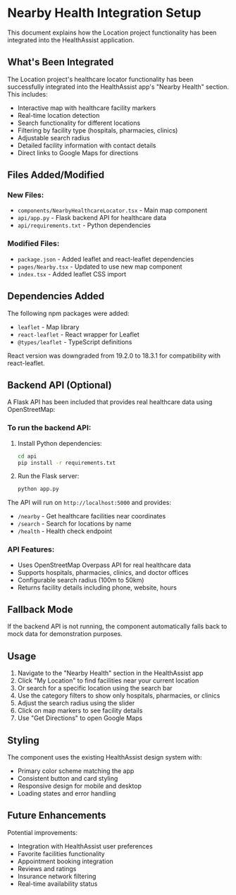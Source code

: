 # Nearby Health Integration Setup

This document explains how the Location project functionality has been integrated into the HealthAssist application.

## What's Been Integrated

The Location project's healthcare locator functionality has been successfully integrated into the HealthAssist app's "Nearby Health" section. This includes:

- Interactive map with healthcare facility markers
- Real-time location detection
- Search functionality for different locations
- Filtering by facility type (hospitals, pharmacies, clinics)
- Adjustable search radius
- Detailed facility information with contact details
- Direct links to Google Maps for directions

## Files Added/Modified

### New Files:

- `components/NearbyHealthcareLocator.tsx` - Main map component
- `api/app.py` - Flask backend API for healthcare data
- `api/requirements.txt` - Python dependencies

### Modified Files:

- `package.json` - Added leaflet and react-leaflet dependencies
- `pages/Nearby.tsx` - Updated to use new map component
- `index.tsx` - Added leaflet CSS import

## Dependencies Added

The following npm packages were added:

- `leaflet` - Map library
- `react-leaflet` - React wrapper for Leaflet
- `@types/leaflet` - TypeScript definitions

React version was downgraded from 19.2.0 to 18.3.1 for compatibility with react-leaflet.

## Backend API (Optional)

A Flask API has been included that provides real healthcare data using OpenStreetMap:

### To run the backend API:

1. Install Python dependencies:

   ```bash
   cd api
   pip install -r requirements.txt
   ```

2. Run the Flask server:
   ```bash
   python app.py
   ```

The API will run on `http://localhost:5000` and provides:

- `/nearby` - Get healthcare facilities near coordinates
- `/search` - Search for locations by name
- `/health` - Health check endpoint

### API Features:

- Uses OpenStreetMap Overpass API for real healthcare data
- Supports hospitals, pharmacies, clinics, and doctor offices
- Configurable search radius (100m to 50km)
- Returns facility details including phone, website, hours

## Fallback Mode

If the backend API is not running, the component automatically falls back to mock data for demonstration purposes.

## Usage

1. Navigate to the "Nearby Health" section in the HealthAssist app
2. Click "My Location" to find facilities near your current location
3. Or search for a specific location using the search bar
4. Use the category filters to show only hospitals, pharmacies, or clinics
5. Adjust the search radius using the slider
6. Click on map markers to see facility details
7. Use "Get Directions" to open Google Maps

## Styling

The component uses the existing HealthAssist design system with:

- Primary color scheme matching the app
- Consistent button and card styling
- Responsive design for mobile and desktop
- Loading states and error handling

## Future Enhancements

Potential improvements:

- Integration with HealthAssist user preferences
- Favorite facilities functionality
- Appointment booking integration
- Reviews and ratings
- Insurance network filtering
- Real-time availability status
